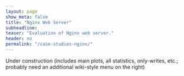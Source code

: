```yaml
---
layout: page
show_meta: false
title: "Nginx Web Server"
subheadline:
teaser: "Evaluation of Nginx web server."
header: no
permalink: "/case-studies-nginx/"
---
```


Under construction (includes main plots, all statistics, only-writes, etc.; probably need an additional wiki-style menu on the right)
